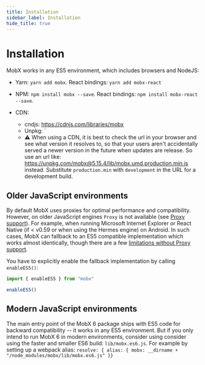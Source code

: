 ```yaml
---
title: Installation
sidebar_label: Installation
hide_title: true
---
```


# Installation

MobX works in any ES5 environment, which includes browsers and NodeJS:

-   Yarn: `yarn add mobx`. React bindings: `yarn add mobx-react`

-   NPM: `npm install mobx --save`. React bindings: `npm install mobx-react --save`.

-   CDN:
    -   cndjs: https://cdnjs.com/libraries/mobx
    -   Unpkg: `<script src="https://unpkg.com/mobx/lib/mobx.umd.js"></script>
    -   ⚠️ When using a CDN, it is best to check the url in your browser and see what version it resolves to, so that your users aren't accidentally served a newer version in the future when updates are release. So use an url like: https://unpkg.com/mobx@5.15.4/lib/mobx.umd.production.min.js instead. Substitute `production.min` with `development` in the URL for a development build.

## Older JavaScript environments

By default MobX uses proxies for optimal performance and compatibility. However, on older JavaScript engines `Proxy` is not available (see [Proxy support](https://kangax.github.io/compat-table/es6/#test-Proxy)). For example, when running Microsoft Internet Explorer or React Native (if < v0.59 or when using the Hermes engine) on Android. In such cases, MobX can fallback to an ES5 compatible implementation which works almost identically, though there are a few [limitations without Proxy support](../best/limitations-without-proxies.md).

You have to explicitly enable the fallback implementation by calling `enableES5()`:

```javascript
import { enableES5 } from "mobx"

enableES5()
```

## Modern JavaScript environments

The main entry point of the MobX 6 package ships with ES5 code for backward compatibility -- it works in any ES5 environment. But if you only intend to run MobX 6 in modern environments, consider using consider using the faster and smaller ES6 build: `lib/mobx.es6.js`. For example by setting up a webpack alias: `resolve: { alias: { mobx: __dirname + "/node_modules/mobx/lib/mobx.es6.js" }}`
